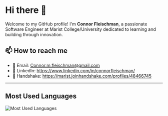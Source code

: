 # Hi there 👋

Welcome to my GitHub profile! I'm **Connor Fleischman**, a passionate Software Engineer at Marist College/University dedicated to learning and building through innovation.

<!--- 
## 🔭 What I’m working on
- 🚀 **[Project Name]**: A [short description of the project]. [Include a link if possible].
- 🔍 Exploring [topic or technology you're currently exploring].

## 🌱 What I’m learning
- 📖 Mastering [specific technology or skill].
- 🤝 Improving my contributions to open-source projects.

## 👯 I’m looking to collaborate on
- Exciting open-source projects in [specific area].
- Cutting-edge projects involving [technologies or concepts].

## 🤔 I’m looking for help with
- Scaling [specific type of project].
- Integrating [technology you're exploring] into a current project.

## 💬 Ask me about
- Software development best practices.
- Python, React, or any of my pinned projects.
- My journey as a developer!
--->
## 📫 How to reach me
- 📧 Email: Connor.m.fleischman@gmail.com
- 💼 LinkedIn: https://www.linkedin.com/in/connorfleischman/
- 🤝 Handshake: https://marist.joinhandshake.com/profiles/48466745
<!---
🌐

## ⚡ Fun fact
- I'm a big fan of [your hobby or interest] and love [specific quirky thing you enjoy].

---

## 🔧 Technologies & Tools
![Python](https://img.shields.io/badge/-Python-333333?style=flat&logo=python)
![React](https://img.shields.io/badge/-React-333333?style=flat&logo=react)
![Docker](https://img.shields.io/badge/-Docker-333333?style=flat&logo=docker)
![GitHub](https://img.shields.io/badge/-GitHub-333333?style=flat&logo=github)

--->

---

## Most Used Languages
![Most Used Languages](https://github-readme-stats.vercel.app/api/top-langs/?username=ConnorFleischman&layout=compact&theme=radical)
<!---
---

## 📊 GitHub Stats
![Connor's GitHub stats](https://github-readme-stats.vercel.app/api?username=ConnorFleischman&show_icons=true&theme=radical)

---
--->
